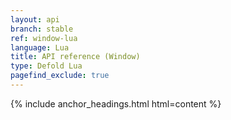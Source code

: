 ```yaml
---
layout: api
branch: stable
ref: window-lua
language: Lua
title: API reference (Window)
type: Defold Lua
pagefind_exclude: true
---
```

{% include anchor_headings.html html=content %}